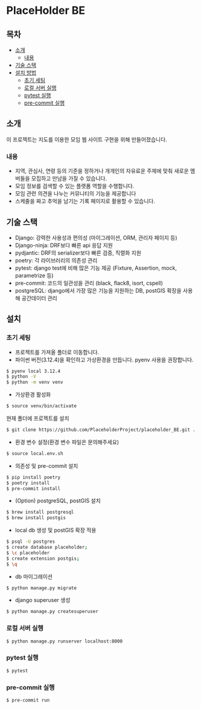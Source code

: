 # PlaceHolder BE

## 목차
- [소개](#소개)
  - [내용](#내용)
- [기술 스택](#기술-스택)
- [설치 방법](#설치)
  - [초기 세팅](#초기-세팅)
  - [로컬 서버 실행](#로컬-서버-실행)
  - [pytest 실행](#pytest-실행)
  - [pre-commit 실행](#pre-commit-실행)

## 소개
이 프로젝트는 지도를 이용한 모임 웹 사이트 구현을 위해 만들어졌습니다.

### 내용
- 지역, 관심사, 연령 등의 기준을 정하거나 개개인의 자유료운 주제에 맞춰 새로운 멤버들을 모집하고 만남을 가질 수 있습니다.
- 모임 정보를 검색할 수 있는 플랫폼 역할을 수행합니다.
- 모임 관련 의견을 나누는 커뮤니티의 기능을 제공합니다
- 스케줄을 짜고 추억을 남기는 기록 페이지로 활용할 수 있습니다.

## 기술 스택
- Django: 강력한 사용성과 편의성 (마이그레이션, ORM, 관리자 페이지 등)
- Django-ninja: DRF보다 빠른 api 응답 지원
- pydjantic: DRF의 serializer보다 빠른 검증, 직렬화 지원
- poetry: 각 라이브러리의 의존성 관리
- pytest: django test에 비해 많은 기능 제공 (Fixture, Assertion, mock, parametrize 등)
- pre-commit: 코드의 일관성을 관리 (black, flack8, isort, cspell)
- postgreSQL: django에서 가장 많은 기능을 지원하는 DB, postGIS 확장을 사용해 공간데이터 관리

## 설치

### 초기 세팅
- 프로젝트를 가져올 폴더로 이동합니다.
- 파이썬 버전(3.12.4)을 확인하고 가상환경을 만듭니다. pyenv 사용을 권장합니다.
```bash
$ pyenv local 3.12.4
$ python -V
$ python -m venv venv
```
- 가상환경 활성화
```bash
$ source venv/bin/activate
```
현재 폴더에 프로젝트를 설치
```bash
$ git clone https://github.com/PlaceholderProject/placeholder_BE.git .
```
- 환경 변수 설정(환경 변수 파일은 문의해주세요)
```bash
$ source local.env.sh
```
- 의존성 및 pre-commit 설치
```bash
$ pip install poetry
$ poetry install
$ pre-commit install
```
- (Option) postgreSQL, postGIS 설치
```bash
$ brew install postgresql
$ brew install postgis
```
- local db 생성 및 postGIS 확장 적용
```bash
$ psql -U postgres
$ create database placeholder;
$ \c placeholder
$ create extension postgis;
$ \q
```
- db 마이그레이션
```bash
$ python manage.py migrate
```
- django superuser 생성
```bash
$ python manage.py createsuperuser
```

### 로컬 서버 실행
```bash
$ python manage.py runserver localhost:8000
```

### pytest 실행
```bash
$ pytest
```

### pre-commit 실행
```bash
$ pre-commit run
```
